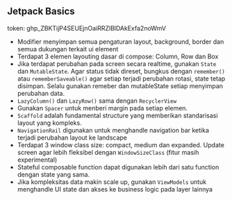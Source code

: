 ## Jetpack Basics

token: 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

* Modifier menyimpan semua pengaturan layout, background, border dan semua dukungan terkait ui element
* Terdapat 3 elemen layouting dasar di compose: Column, Row dan Box
* Jika terdapat perubahan pada screen secara realtime, gunakan `State` dan `MutableState`. Agar status tidak direset, bungkus dengan `remember()` atau `rememberSaveable()` agar setiap terjadi perubahan rotasi, state tetap disimpan. Selalu gunakan remeber dan mutableState setiap menyimpan perubahan data.
* `LazyColumn()` dan `LazyRow()` sama dengan `RecyclerView`
* Gunakan `Spacer` untuk menberi margin pada setiap elemen.
* `Scaffold` adalah fundamental structure yang memberikan standarisasi layout yang kompleks.
* `NavigationRail` digunakan untuk menghandle navigation bar ketika terjadi perubahan layout ke landscape
* Terdapat 3 window class size: compact, medium dan expanded. Update screen agar lebih fleksibel dengan `WindowSizeClass` (fitur masih experimental)
* Stateful composable function dapat digunakan lebih dari satu function dengan state yang sama.
* Jika kompleksitas data makin scale up, gunakan `ViewModels` untuk menghandle UI state dan akses ke business logic pada layer lainnya
